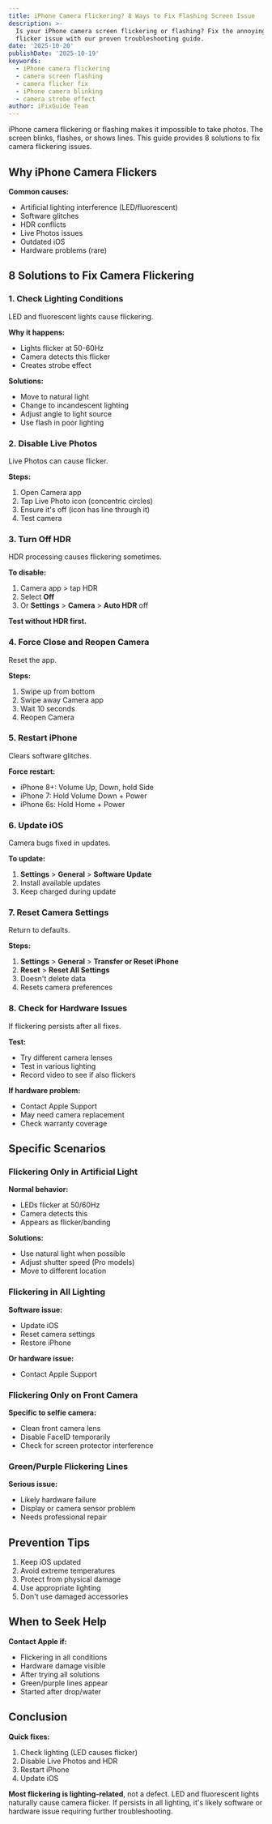 ```yaml
---
title: iPhone Camera Flickering? 8 Ways to Fix Flashing Screen Issue
description: >-
  Is your iPhone camera screen flickering or flashing? Fix the annoying camera
  flicker issue with our proven troubleshooting guide.
date: '2025-10-20'
publishDate: '2025-10-19'
keywords:
  - iPhone camera flickering
  - camera screen flashing
  - camera flicker fix
  - iPhone camera blinking
  - camera strobe effect
author: iFixGuide Team
---
```


iPhone camera flickering or flashing makes it impossible to take photos. The screen blinks, flashes, or shows lines. This guide provides 8 solutions to fix camera flickering issues.

## Why iPhone Camera Flickers

**Common causes:**
- Artificial lighting interference (LED/fluorescent)
- Software glitches
- HDR conflicts
- Live Photos issues
- Outdated iOS
- Hardware problems (rare)

## 8 Solutions to Fix Camera Flickering

### 1. Check Lighting Conditions

LED and fluorescent lights cause flickering.

**Why it happens:**
- Lights flicker at 50-60Hz
- Camera detects this flicker
- Creates strobe effect

**Solutions:**
- Move to natural light
- Change to incandescent lighting
- Adjust angle to light source
- Use flash in poor lighting

### 2. Disable Live Photos

Live Photos can cause flicker.

**Steps:**
1. Open Camera app
2. Tap Live Photo icon (concentric circles)
3. Ensure it's off (icon has line through it)
4. Test camera

### 3. Turn Off HDR

HDR processing causes flickering sometimes.

**To disable:**
1. Camera app > tap HDR
2. Select **Off**
3. Or **Settings** > **Camera** > **Auto HDR** off

**Test without HDR first.**

### 4. Force Close and Reopen Camera

Reset the app.

**Steps:**
1. Swipe up from bottom
2. Swipe away Camera app
3. Wait 10 seconds
4. Reopen Camera

### 5. Restart iPhone

Clears software glitches.

**Force restart:**
- iPhone 8+: Volume Up, Down, hold Side
- iPhone 7: Hold Volume Down + Power
- iPhone 6s: Hold Home + Power

### 6. Update iOS

Camera bugs fixed in updates.

**To update:**
1. **Settings** > **General** > **Software Update**
2. Install available updates
3. Keep charged during update

### 7. Reset Camera Settings

Return to defaults.

**Steps:**
1. **Settings** > **General** > **Transfer or Reset iPhone**
2. **Reset** > **Reset All Settings**
3. Doesn't delete data
4. Resets camera preferences

### 8. Check for Hardware Issues

If flickering persists after all fixes.

**Test:**
- Try different camera lenses
- Test in various lighting
- Record video to see if also flickers

**If hardware problem:**
- Contact Apple Support
- May need camera replacement
- Check warranty coverage

## Specific Scenarios

### Flickering Only in Artificial Light

**Normal behavior:**
- LEDs flicker at 50/60Hz
- Camera detects this
- Appears as flicker/banding

**Solutions:**
- Use natural light when possible
- Adjust shutter speed (Pro models)
- Move to different location

### Flickering in All Lighting

**Software issue:**
- Update iOS
- Reset camera settings
- Restore iPhone

**Or hardware issue:**
- Contact Apple Support

### Flickering Only on Front Camera

**Specific to selfie camera:**
- Clean front camera lens
- Disable FaceID temporarily
- Check for screen protector interference

### Green/Purple Flickering Lines

**Serious issue:**
- Likely hardware failure
- Display or camera sensor problem
- Needs professional repair

## Prevention Tips

1. Keep iOS updated
2. Avoid extreme temperatures
3. Protect from physical damage
4. Use appropriate lighting
5. Don't use damaged accessories

## When to Seek Help

**Contact Apple if:**
- Flickering in all conditions
- Hardware damage visible
- After trying all solutions
- Green/purple lines appear
- Started after drop/water

## Conclusion

**Quick fixes:**
1. Check lighting (LED causes flicker)
2. Disable Live Photos and HDR
3. Restart iPhone
4. Update iOS

**Most flickering is lighting-related**, not a defect. LED and fluorescent lights naturally cause camera flicker. If persists in all lighting, it's likely software or hardware issue requiring further troubleshooting.

